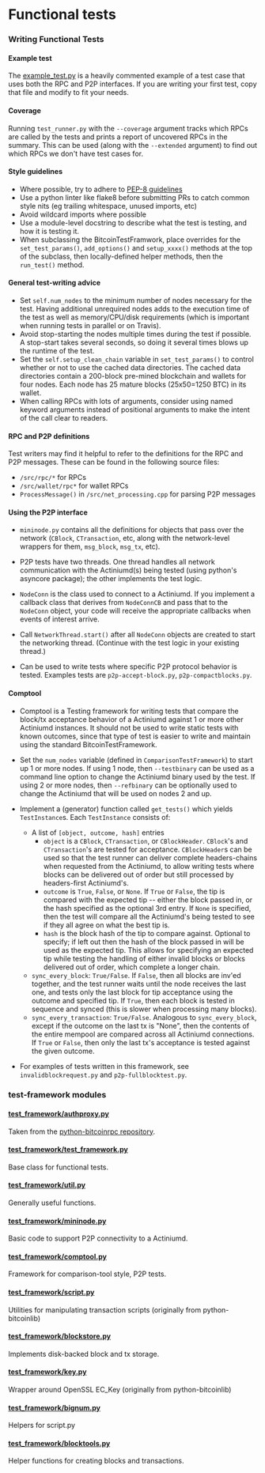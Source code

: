 # Functional tests

### Writing Functional Tests

#### Example test

The [example_test.py](example_test.py) is a heavily commented example of a test case that uses both
the RPC and P2P interfaces. If you are writing your first test, copy that file
and modify to fit your needs.

#### Coverage

Running `test_runner.py` with the `--coverage` argument tracks which RPCs are
called by the tests and prints a report of uncovered RPCs in the summary. This
can be used (along with the `--extended` argument) to find out which RPCs we
don't have test cases for.

#### Style guidelines

- Where possible, try to adhere to [PEP-8 guidelines]([https://www.python.org/dev/peps/pep-0008/)
- Use a python linter like flake8 before submitting PRs to catch common style
  nits (eg trailing whitespace, unused imports, etc)
- Avoid wildcard imports where possible
- Use a module-level docstring to describe what the test is testing, and how it
  is testing it.
- When subclassing the BitcoinTestFramwork, place overrides for the
  `set_test_params()`, `add_options()` and `setup_xxxx()` methods at the top of
  the subclass, then locally-defined helper methods, then the `run_test()` method.

#### General test-writing advice

- Set `self.num_nodes` to the minimum number of nodes necessary for the test.
  Having additional unrequired nodes adds to the execution time of the test as
  well as memory/CPU/disk requirements (which is important when running tests in
  parallel or on Travis).
- Avoid stop-starting the nodes multiple times during the test if possible. A
  stop-start takes several seconds, so doing it several times blows up the
  runtime of the test.
- Set the `self.setup_clean_chain` variable in `set_test_params()` to control whether
  or not to use the cached data directories. The cached data directories
  contain a 200-block pre-mined blockchain and wallets for four nodes. Each node
  has 25 mature blocks (25x50=1250 BTC) in its wallet.
- When calling RPCs with lots of arguments, consider using named keyword
  arguments instead of positional arguments to make the intent of the call
  clear to readers.

#### RPC and P2P definitions

Test writers may find it helpful to refer to the definitions for the RPC and
P2P messages. These can be found in the following source files:

- `/src/rpc/*` for RPCs
- `/src/wallet/rpc*` for wallet RPCs
- `ProcessMessage()` in `/src/net_processing.cpp` for parsing P2P messages

#### Using the P2P interface

- `mininode.py` contains all the definitions for objects that pass
over the network (`CBlock`, `CTransaction`, etc, along with the network-level
wrappers for them, `msg_block`, `msg_tx`, etc).

- P2P tests have two threads. One thread handles all network communication
with the Actiniumd(s) being tested (using python's asyncore package); the other
implements the test logic.

- `NodeConn` is the class used to connect to a Actiniumd.  If you implement
a callback class that derives from `NodeConnCB` and pass that to the
`NodeConn` object, your code will receive the appropriate callbacks when
events of interest arrive.

- Call `NetworkThread.start()` after all `NodeConn` objects are created to
start the networking thread.  (Continue with the test logic in your existing
thread.)

- Can be used to write tests where specific P2P protocol behavior is tested.
Examples tests are `p2p-accept-block.py`, `p2p-compactblocks.py`.

#### Comptool

- Comptool is a Testing framework for writing tests that compare the block/tx acceptance
behavior of a Actiniumd against 1 or more other Actiniumd instances. It should not be used
to write static tests with known outcomes, since that type of test is easier to write and
maintain using the standard BitcoinTestFramework.

- Set the `num_nodes` variable (defined in `ComparisonTestFramework`) to start up
1 or more nodes.  If using 1 node, then `--testbinary` can be used as a command line
option to change the Actiniumd binary used by the test.  If using 2 or more nodes,
then `--refbinary` can be optionally used to change the Actiniumd that will be used
on nodes 2 and up.

- Implement a (generator) function called `get_tests()` which yields `TestInstance`s.
Each `TestInstance` consists of:
  - A list of `[object, outcome, hash]` entries
    * `object` is a `CBlock`, `CTransaction`, or
    `CBlockHeader`.  `CBlock`'s and `CTransaction`'s are tested for
    acceptance.  `CBlockHeader`s can be used so that the test runner can deliver
    complete headers-chains when requested from the Actiniumd, to allow writing
    tests where blocks can be delivered out of order but still processed by
    headers-first Actiniumd's.
    * `outcome` is `True`, `False`, or `None`.  If `True`
    or `False`, the tip is compared with the expected tip -- either the
    block passed in, or the hash specified as the optional 3rd entry.  If
    `None` is specified, then the test will compare all the Actiniumd's
    being tested to see if they all agree on what the best tip is.
    * `hash` is the block hash of the tip to compare against. Optional to
    specify; if left out then the hash of the block passed in will be used as
    the expected tip.  This allows for specifying an expected tip while testing
    the handling of either invalid blocks or blocks delivered out of order,
    which complete a longer chain.
  - `sync_every_block`: `True/False`.  If `False`, then all blocks
    are inv'ed together, and the test runner waits until the node receives the
    last one, and tests only the last block for tip acceptance using the
    outcome and specified tip.  If `True`, then each block is tested in
    sequence and synced (this is slower when processing many blocks).
  - `sync_every_transaction`: `True/False`.  Analogous to
    `sync_every_block`, except if the outcome on the last tx is "None",
    then the contents of the entire mempool are compared across all Actiniumd
    connections.  If `True` or `False`, then only the last tx's
    acceptance is tested against the given outcome.

- For examples of tests written in this framework, see
  `invalidblockrequest.py` and `p2p-fullblocktest.py`.

### test-framework modules

#### [test_framework/authproxy.py](test_framework/authproxy.py)
Taken from the [python-bitcoinrpc repository](https://github.com/jgarzik/python-bitcoinrpc).

#### [test_framework/test_framework.py](test_framework/test_framework.py)
Base class for functional tests.

#### [test_framework/util.py](test_framework/util.py)
Generally useful functions.

#### [test_framework/mininode.py](test_framework/mininode.py)
Basic code to support P2P connectivity to a Actiniumd.

#### [test_framework/comptool.py](test_framework/comptool.py)
Framework for comparison-tool style, P2P tests.

#### [test_framework/script.py](test_framework/script.py)
Utilities for manipulating transaction scripts (originally from python-bitcoinlib)

#### [test_framework/blockstore.py](test_framework/blockstore.py)
Implements disk-backed block and tx storage.

#### [test_framework/key.py](test_framework/key.py)
Wrapper around OpenSSL EC_Key (originally from python-bitcoinlib)

#### [test_framework/bignum.py](test_framework/bignum.py)
Helpers for script.py

#### [test_framework/blocktools.py](test_framework/blocktools.py)
Helper functions for creating blocks and transactions.
